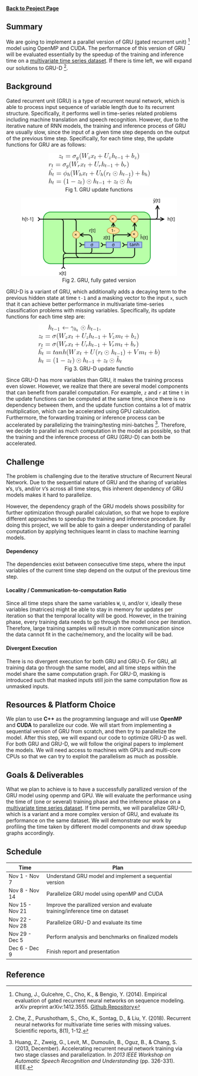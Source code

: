 #### [Back to Peoject Page](../index.md)

## Summary

We are going to implement a parallel version of GRU (gated recurrent unit) [^1] model using OpenMP and CUDA. The performance of this version of GRU will be evaluated essentially by the speedup of the training and inference time on a [multivariate time series dataset](https://sccn.ucsd.edu/~arno/fam2data/publicly_available_EEG_data.htmlI). If there is time left, we will expand our solutions to GRU-D [^2]. 

## Background

Gated recurrent unit (GRU) is a type of recurrent neural network, which is able to process input sequence of variable length due to its recurrent structure. Specifically, it performs well in time-series related problems including machine translation and speech recognition. However, due to the iterative nature of RNN models, the training and inference process of GRU are usually slow, since the input of a given time step depends on the output of the previous time step. Specifically, for each time step, the update functions for GRU are as follows: 

<center><figure><img src="../pics/GRU_equation.png" alt="GRU_equation"><figcaption>Fig 1. GRU update functions</figcaption></figure></center>

<center><figure><img src="../pics/Gated_Recurrent_Unit.svg" alt="GRU"><figcaption>Fig 2. GRU, fully gated version</figcaption></figure></center>

GRU-D is a variant of GRU, which additionally adds a decaying term to the previous hidden state at time `t-1` and a masking vector to the input `x`, such that it can achieve better performance in multivariate time-series classification problems with missing variables. Specifically, its update functions for each time step are:

<center><figure><img src="../pics/GRU_D_equation.png" alt="GRU_D_equation"><figcaption>Fig 3. GRU-D update functio</figcaption></figure></center>

Since GRU-D has more variables than GRU, it makes the training process even slower. However, we realize that there are several model components that can benefit from parallel computation. For example, `z` and `r` at time `t` in the update functions can be computed at the same time, since there is no dependency between them, and the update function contains a lot of matrix multiplication, which can be accelerated using GPU calculation. Furthermore, the forwarding training or inference process can be accelerated by parallelizing the training/testing mini-batches [^3]. Therefore, we decide to parallel as much computation in the model as possible, so that the training and the inference process of GRU (GRU-D) can both be accelerated.

## Challenge

The problem is challenging due to the iterative structure of Recurrent Neural Network. Due to the sequential nature of GRU and the sharing of variables `W`’s, `U`’s, and/or `V`’s across all time steps, this inherent dependency of GRU models makes it hard to parallelize.

However, the dependency graph of the GRU models shows possibility for further optimization through parallel calculation, so that we hope to explore different approaches to speedup the training and inference procedure. By doing this project, we will be able to gain a deeper understanding of parallel computation by applying techniques learnt in class to machine learning models.

#### Dependency

The dependencies exist between consecutive time steps, where the input variables of the current time step depend on the output of the previous time step. 

#### Locality / Communication-to-computation Ratio

Since all time steps share the same variables `W`, `U`, and/or `V`, ideally these variables (matrices) might be able to stay in memory for updates per iteration so that the temporal locality will be good. However, in the training phase, every training data needs to go through the model once per iteration. Therefore, large training samples will result in more communication since the data cannot fit in the cache/memory, and the locality will be bad. 

#### Divergent Execution

There is no divergent execution for both GRU and GRU-D. For GRU, all training data go through the same model, and all time steps within the model share the same computation graph. For GRU-D, masking is introduced such that masked inputs still join the same computation flow as unmasked inputs. 

## Resources & Platform Choice

We plan to use **C++** as the programming language and will use **OpenMP** and **CUDA** to parallelize our code. We will start from implementing a sequential version of GRU from scratch, and then try to parallelize the model. After this step, we will expand our code to optimize GRU-D as well. For both GRU and GRU-D, we will follow the original papers to implement the models. We will need access to machines with GPUs and multi-core CPUs so that we can try to exploit the parallelism as much as possible. 

## Goals & Deliverables

What we plan to achieve is to have a successfully parallized version of the GRU model using openmp and GPU. We will evaluate the performance using the time of (one or several) training phase and the inference phase on a [multivariate time series dataset](https://sccn.ucsd.edu/~arno/fam2data/publicly_available_EEG_data.htmlI). If time permits, we will parallelize GRU-D, which is a variant and a more complex version of GRU, and evaluate its performance on the same dataset. We will demonstrate our work by profiling the time taken by different model components and draw speedup graphs accordingly.

## Schedule

| Time            | Plan                                                         |
| --------------- | ------------------------------------------------------------ |
| Nov 1 - Nov 7   | Understand GRU model and implement a sequential version      |
| Nov 8 - Nov 14  | Parallelize GRU model using openMP and CUDA                  |
| Nov 15 - Nov 21 | Improve the parallized version and evaluate training/inference time on dataset |
| Nov 22 - Nov 28 | Parallelize GRU-D and evaluate its time                      |
| Nov 29 - Dec 5  | Perform analysis and benchmarks on finalized models          |
| Dec 6 - Dec 9   | Finish report and presentation                               |

## Reference

[^1]: Chung, J., Gulcehre, C., Cho, K., & Bengio, Y. (2014). Empirical evaluation of gated recurrent neural networks on sequence modeling. arXiv preprint arXiv:1412.3555. [Github Repository](https://github.com/PeterChe1990/GRU-D)
[^2]: Che, Z., Purushotham, S., Cho, K., Sontag, D., & Liu, Y. (2018). Recurrent neural networks for multivariate time series with missing values. Scientific reports, 8(1), 1-12.
[^3]: Huang, Z., Zweig, G., Levit, M., Dumoulin, B., Oguz, B., & Chang, S. (2013, December). Accelerating recurrent neural network training via two stage classes and parallelization. In *2013 IEEE Workshop on Automatic Speech Recognition and Understanding* (pp. 326-331). IEEE.